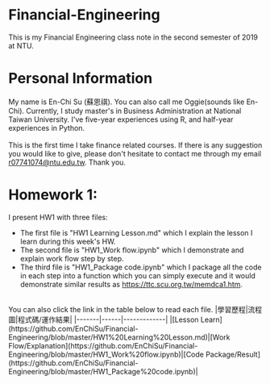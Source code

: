 # Financial-Engineering

This is my Financial Engineering class note in the second semester of 2019 at NTU.

# Personal Information
My name is En-Chi Su (蘇恩祺). You can also call me Oggie(sounds like En-Chi). Currently, I study master's in Business Administration at National Taiwan University. I've five-year experiences using R, and half-year experiences in Python. <br />
<br />
This is the first time I take finance related courses. If there is any suggestion you would like to give, please don't hesitate to contact me through my email r07741074@ntu.edu.tw. Thank you.

# Homework 1:

I present HW1 with three files:
* The first file is "HW1 Learning Lesson.md" which I explain the lesson I learn during this week's HW.
* The second file is "HW1_Work flow.ipynb" which I demonstrate and explain work flow step by step.
* The third file is "HW1_Package code.ipynb" which I package all the code in each step into a function which you can simply execute and it would demonstrate similar results as https://ttc.scu.org.tw/memdca1.htm. <br />
<br />
You can also click the link in the table below to read each file.
|學習歷程|流程圖|程式碼/運作結果|
|-------|------|-------------|
|[Lesson Learn](https://github.com/EnChiSu/Financial-Engineering/blob/master/HW1%20Learning%20Lesson.md)|[Work Flow/Explanation](https://github.com/EnChiSu/Financial-Engineering/blob/master/HW1_Work%20flow.ipynb)|[Code Package/Result](https://github.com/EnChiSu/Financial-Engineering/blob/master/HW1_Package%20code.ipynb)|
